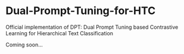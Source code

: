 # Dual-Prompt-Tuning-for-HTC
Official implementation of DPT:  Dual Prompt Tuning based Contrastive Learning for Hierarchical Text Classification

Coming soon...
